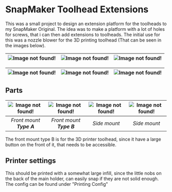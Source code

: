 # SnapMaker Toolhead Extensions

This was a small project to design an extension platform for the toolheads to my SnapMaker Original. The idea was to make a platform with a lot of holes for screws, that i can then add extensions to toolheads. The initial use for this was a nozzle blower for the 3D printing toolhead (That can be seen in the images below).

| ![Image not found!](https://gzpxqa.db.files.1drv.com/y4mUeOUb3FZsBigS6K6Mi616tT_HeYef8NwL6WsqnNo_Yoi1syB_GIP4DVWYA6IdXv_B1LxjyWWxC1IQ8S-JcAu58ft62dnWdPedhyZdrxki5vXVwcuQzxssydpvtSm_ua-8sjEfxfn-cvUVM5hkzjdyKmk55CewYOWJYBh9mW7c_ze1juRJks5C0VpWa1wxua6iK79q6dsKoAQuJwRE3d6cA?width=1119&height=300&cropmode=none) | ![Image not found!](https://dnop8q.db.files.1drv.com/y4mcGgYEox1vLoKTrEuX8NCBjQQqxj_i5i5X__Mdfq2dceONUMPwFjEL4WjxBG-woIzvBWRZcKCrCc52jK3MZZFddpMRXGJXq2HWUavkMEXYjt2iOIByyQ_IJRTdSvhcdQ_vUJRy1tlP5N9wckZptlEnMwTE1KFP9ZPzO9ZwPEbfPDqnMUyGg1JXqujJYNii0TRnmVAqnMWNhAuEv6aHQtMqQ?width=1541&height=300&cropmode=none) | ![Image not found!](https://qe62kw.db.files.1drv.com/y4mC5fKPXlTvxZ_aCl134PaqRgkvdjJhwUI0JtAk_HVOB8gz8J8oJV78OVfDekzTpkHl07Cb2ZGKW6PsBOfJEa1PDLZ5jo5rks6o6LQ902XBKJHRVpYQcljlyIH0FMexV-3sAdz0ST0uCnDwAon5DP7sgV5sgBcVwaCpcHIXWeQj8rZKZInF1JWxDwFNROSPWYGzO74rKnDPK6umfKWaamTSw?width=1095&height=300&cropmode=none) |
|:---:|:---:|:---:|

| ![Image not found!](https://ino31g.db.files.1drv.com/y4mzziDWqhUdq1RQSQwT1B64fDug9paLW_d11au96hOwAzOcpkFg6MumgCOIssnH9jEaWYV221yY5t4tIYfCiT9JXo-jBJKSEXo0DHTB2cYhGxqww0Cqxd9fkFP_HMcM_XQF_SKDu0qzQIo5aOcVSMvC1mR1cNseKcWZV3YZ-Q_dMc6jA8CXfJFe58VQuihooSfg3lD9eplyly70z3Eh6u_zQ?width=1237&height=275&cropmode=none) | ![Image not found!](https://i0qfea.db.files.1drv.com/y4m-2LHUJztQG3GEF0m4S6uErfxdhndL9r_tw7FxMarNSLiXqsxu8RMOe878f5aLILvm6HoJRlP6YYYhtBfC2gHH4fKBJd8FnrLdRLE2tw760xu9Dlel8MZvTN3XccqEGgXVgFNG8iUdsdYAaOrHtUXD2FO7FUmqsUDe3Og5bEdiaR6Czwd0fQdGt3Fj2_lSLDRhrcJwUEOd9mkNTIxcbg0Ow?width=1036&height=275&cropmode=none) | ![Image not found!](https://uvhoka.db.files.1drv.com/y4m75gwCAQ5NFTYCCM8acEPK5OVDRvR9e2DOa9RrqGwljoB-QZbnjO4sAyt9-DSdBQjsRRCHdCYk9m1suTNAliimuoI9NbjZ-Anp92v5GzM8SSm1vuQNXDQYNus_1AgHHzlFx0LVnKZYE4Ky4eaqaq8RH4sbT4ImqFDJiJhsjBCIph6411tTXA6sb9I-YFHKqR3jqOCasBnIYvXVLvcb2NujQ?width=1545&height=275&cropmode=none) |
|:---:|:---:|:---:|

## Parts

| ![Image not found!](https://qe65kw.db.files.1drv.com/y4mPnFp0H7sI6FNWUcKlKwsZRwKk14eACmsdyVpvX47w6KfLZnUHcFmjOh0Vg02tAB-yccYy_LjPAXl7ZyBiYfmkiKn-AY1WRbosdjNcecCmE4hCAW0rBN0qdBrG9sog4dzEOlsmYlDlY1TCGzT4sAD2Jc7iK106NUoYXwPwGPSesRsQyoMOoIvGtJTm3WEZ64Ks7lsE1u3sYrKX8wvUnCRXA?width=862&height=250&cropmode=none) | ![Image not found!](https://dnos8q.db.files.1drv.com/y4mm-MXjrjMtLo-_gJhAk-y3TnLcf0GCQUpvDygwp9gpCuDS00TPzpou2zgtVAkeqK5iBbwNKiK_FrFMTcM5KtT0oAXjVJ3VjNicH1DfS66PmlPIr67z7P9NKzwSUd1WBnw_e7_AmVa3WLQtW3knfoT1sJhAleTJvD-C0CXAFe2bXedstpo4RLlgki_AFCd3tc0rGQYjydW1RWLInxbaLhA3Q?width=843&height=250&cropmode=none) | ![Image not found!](https://i0qiea.db.files.1drv.com/y4m8cep8nVMxX4AGiqw9-ZhjiId3f16lzd4OK1CHnezRr4Yl0gs0piPTUAgls-zOJMwgHc4CCMILuLNbUzYxWro4mSZKnqOvR8Co9ScmhzrVwXN1l7m3Zd0v6hPREO_-JdfBQ8Bc7KBRAdysavcyAhzPO4A6kj-H1AUC7af0WPsuyAOYC22p1BhKtCgirVSH6HDBgl8xZFtSSLw81WiwAg-8g?width=538&height=250&cropmode=none) | ![Image not found!](https://ino61g.db.files.1drv.com/y4m4jJvUz322weoHSBeO00ydAfpldMHJEdTq5MH98fKBmsZWK62uTIwhpmHQRqGsRKeMMkHRW6bRtGXBGqyxrvy0kRiCfSHbe6869cqtRw4xsYUH5P32mD_s5Cd0Ty97Kx7GMMXLkFxL49b1aX9qWLtJb3QZsx2eND6AK6AOx12_uPcfF4GcXamf2zwEJB9A0o99bA4-58ZkPAtarNF35-yVQ?width=515&height=250&cropmode=none) |
|:---:|:---:|:---:|:---:|
| *Front mount* <br> ***Type A*** | *Front mount* <br> ***Type B*** | *Side mount* | *Side mount* |

The front mount type B is for the 3D printer toolhead, since it have a large button on the front of it, that needs to be accessible.

## Printer settings

This should be printed with a somewhat large infill, since the little nobs on the back of the main holder, can easily snap if they are not solid enough.
The config can be found under "Printing Config"
